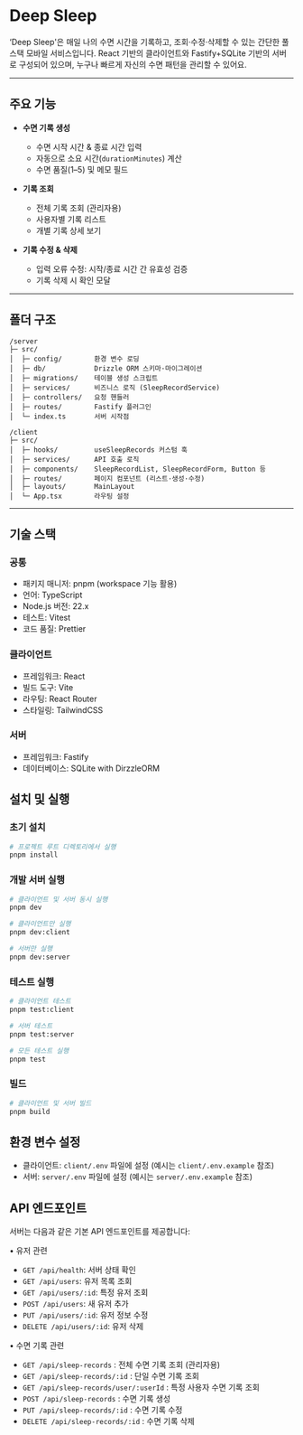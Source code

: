 # Deep Sleep

‘Deep Sleep'은 매일 나의 수면 시간을 기록하고, 조회·수정·삭제할 수 있는 간단한 풀스택 모바일 서비스입니다.
React 기반의 클라이언트와 Fastify+SQLite 기반의 서버로 구성되어 있으며, 누구나 빠르게 자신의 수면 패턴을 관리할 수 있어요.

---

## 주요 기능

- **수면 기록 생성**

  - 수면 시작 시간 & 종료 시간 입력
  - 자동으로 소요 시간(`durationMinutes`) 계산
  - 수면 품질(1–5) 및 메모 필드

- **기록 조회**

  - 전체 기록 조회 (관리자용)
  - 사용자별 기록 리스트
  - 개별 기록 상세 보기

- **기록 수정 & 삭제**
  - 입력 오류 수정: 시작/종료 시간 간 유효성 검증
  - 기록 삭제 시 확인 모달

---

## 폴더 구조

```
/server
├─ src/
│  ├─ config/        환경 변수 로딩
│  ├─ db/            Drizzle ORM 스키마·마이그레이션
│  ├─ migrations/    테이블 생성 스크립트
│  ├─ services/      비즈니스 로직 (SleepRecordService)
│  ├─ controllers/   요청 핸들러
│  ├─ routes/        Fastify 플러그인
│  └─ index.ts       서버 시작점

/client
├─ src/
│  ├─ hooks/         useSleepRecords 커스텀 훅
│  ├─ services/      API 호출 로직
│  ├─ components/    SleepRecordList, SleepRecordForm, Button 등
│  ├─ routes/        페이지 컴포넌트 (리스트·생성·수정)
│  ├─ layouts/       MainLayout
│  └─ App.tsx        라우팅 설정

```

---

## 기술 스택

### 공통

- 패키지 매니저: pnpm (workspace 기능 활용)
- 언어: TypeScript
- Node.js 버전: 22.x
- 테스트: Vitest
- 코드 품질: Prettier

### 클라이언트

- 프레임워크: React
- 빌드 도구: Vite
- 라우팅: React Router
- 스타일링: TailwindCSS

### 서버

- 프레임워크: Fastify
- 데이터베이스: SQLite with DirzzleORM

## 설치 및 실행

### 초기 설치

```bash
# 프로젝트 루트 디렉토리에서 실행
pnpm install
```

### 개발 서버 실행

```bash
# 클라이언트 및 서버 동시 실행
pnpm dev

# 클라이언트만 실행
pnpm dev:client

# 서버만 실행
pnpm dev:server
```

### 테스트 실행

```bash
# 클라이언트 테스트
pnpm test:client

# 서버 테스트
pnpm test:server

# 모든 테스트 실행
pnpm test
```

### 빌드

```bash
# 클라이언트 및 서버 빌드
pnpm build
```

## 환경 변수 설정

- 클라이언트: `client/.env` 파일에 설정 (예시는 `client/.env.example` 참조)
- 서버: `server/.env` 파일에 설정 (예시는 `server/.env.example` 참조)

## API 엔드포인트

서버는 다음과 같은 기본 API 엔드포인트를 제공합니다:

• 유저 관련

- `GET /api/health`: 서버 상태 확인
- `GET /api/users`: 유저 목록 조회
- `GET /api/users/:id`: 특정 유저 조회
- `POST /api/users`: 새 유저 추가
- `PUT /api/users/:id`: 유저 정보 수정
- `DELETE /api/users/:id`: 유저 삭제

• 수면 기록 관련

- `GET /api/sleep-records` : 전체 수면 기록 조회 (관리자용)
- `GET /api/sleep-records/:id` : 단일 수면 기록 조회
- `GET /api/sleep-records/user/:userId` : 특정 사용자 수면 기록 조회
- `POST /api/sleep-records` : 수면 기록 생성
- `PUT /api/sleep-records/:id` : 수면 기록 수정
- `DELETE /api/sleep-records/:id` : 수면 기록 삭제
